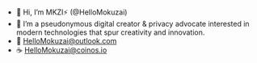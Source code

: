 - 👋 Hi, I’m MKZI⚡️ (@HelloMokuzai)
- 👀 I’m a pseudonymous digital creator & privacy advocate interested in modern technologies that spur creativity and innovation.
- 💌 HelloMokuzai@outlook.com
- ☕ HelloMokuzai@coinos.io

<!---
HelloMokuzai/HelloMokuzai is a ✨ special ✨ repository because its `README.md` (this file) appears on your GitHub profile.
You can click the Preview link to take a look at your changes.
--->
